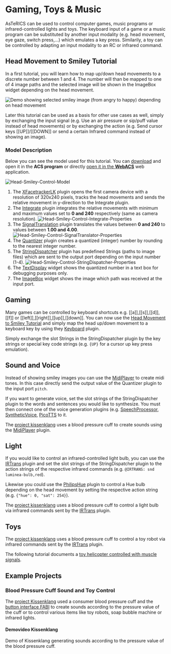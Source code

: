 # Gaming, Toys & Music

AsTeRICS can be used to control computer games, music programs or infrared-controlled lights and toys. The keyboard input of a game or a music program can be substituted by another input modality (e.g. head movement, eye gaze, switch press,...) which emulates a key press. Similarily, a toy can be controlled by adapting an input modality to an RC or infrared command.

## Head Movement to Smiley Tutorial

In a first tutorial, you will learn how to map up/down head movements to a discrete number between 1 and 4. The number will than be mapped to one of 4 image paths and the selected image will be shown in the ImageBox widget depending on the head movement.

![Demo showing selected smiley image (from angry to happy) depending on head movement](https://user-images.githubusercontent.com/4621810/137794267-4b207741-a95c-40ed-9237-cdd9473f159c.gif)

Later this tutorial can be used as a basis for other use cases as well, simply by exchanging the input signal (e.g. Use an air pressure or sip/puff value instead of head movements) or by exchanging the action (e.g. Send cursor keys [[UP]]/[[DOWN]] or send a certain Infrared command instead of showing an image).

### Model Description

Below you can see the model used for this tutorial. You can [download](https://raw.githubusercontent.com/asterics/AsTeRICS/master/bin/ARE/models/tutorial/B_HeadMovement_MappedTo_SmileyImage.acs) and open it in the **ACS program** or directly [open it in the **WebACS**](http://webacs.asterics.eu/?areBaseURI=http://127.0.0.1:8081&openFile=https://raw.githubusercontent.com/asterics/AsTeRICS/master/bin/ARE/models/tutorial/B_HeadMovement_MappedTo_SmileyImage.acs) web application.

![Head-Smiley-Control-Model](https://user-images.githubusercontent.com/4621810/149799674-39c65c41-7873-4fe2-ab23-e369548ed78b.png)

1. The [XFacetrackerLK](/plugins/sensors/XFacetrackerLK.html) plugin opens the first camera device with a resolution of 320x240 pixels, tracks the head movements and sends the relative movement in y-direction to the Integrate plugin.
2. The [Integrate](/plugins/processors/Integrate.html) plugin integrates the relative movements with minimum and maximum values set to **0 and 240** respectively (same as camera resolution). ![Head-Smiley-Control-Integrate-Properties](https://user-images.githubusercontent.com/4621810/137796282-a2a080aa-d32a-4693-bfe8-af4a75dfadec.png)
3. The [SignalTranslation](/plugins/processors/SignalTranslation.html) plugin translates the values between **0 and 240** to values between **1.00 and 4.00**. ![Head-Smiley-Control-SignalTranslator-Properties](https://user-images.githubusercontent.com/4621810/137796551-1629aea6-a031-4143-9502-7d2c2862ccbd.png)
4. The [Quantizer](/plugins/processors/Quantizer.html) plugin creates a quantized (integer) number by rounding to the nearest integer number.
5. The [StringDispatcher](/plugins/processors/StringDispatcher.html) plugin has predefined Strings (paths to image files) which are sent to the output port depending on the input number (1-4). ![Head-Smiley-Control-StringDispatcher-Properties](https://user-images.githubusercontent.com/4621810/137797248-d663214b-8529-4493-858e-2bac85f129ae.png)
6. The [TextDisplay](/plugins/actuators/TextDisplay.html) widget shows the quantized number in a text box for debugging purposes only.
7. The [ImageBox](/plugins/actuators/ImageBox.html) widget shows the image which path was received at the input port.

## Gaming

Many games can be controlled by keyboard shortcuts e.g. [[a]],[[s]],[[d]],[[f]] or [[left]],[[right]],[[up]],[[down]].
You can now use the [Head Movement to Smiley Tutorial](#head-movement-to-smiley-tutorial) and simply map the head up/down movement to a keyboard key by using they [Keyboard](/plugins/actuators/Keyboard.html) plugin.

Simply exchange the slot Strings in the StringDispatcher plugin by the key strings or special key code strings (e.g. ```{UP}``` for a cursor up key press emulation).

## Sound and Voice

Instead of showing smiley images you can use the [MidiPlayer](/plugins/actuators/MidiPlayer.html) to create midi tones. In this case directly send the output value of the Quantizer plugin to the input port ```pitch```.

If you want to generate voice, set the slot strings of the StringDispatcher plugin to the words and sentences you would like to synthesize. You must then connect one of the voice generation plugins (e.g. [SpeechProcessor](/plugins/processors/SpeechProcessor.html), [SyntheticVoice](/plugins/actuators/SyntheticVoice.html), [PicoTTS](/plugins/actuators/PicoTTS.html) to it.

The [project kissenklang](#blood-pressure-cuff-sound-and-toy-control) uses a blood pressure cuff to create sounds using the [MidiPlayer](/plugins/actuators/MidiPlayer.html) plugin.

## Light

If you would like to control an infrared-controlled light bulb, you can use the [IRTrans](/plugins/actuators/IRTrans.html) plugin and set the slot strings of the StringDispatcher plugin to the action strings of the respective infrared commands (e.g. ```@IRTRANS: snd luminea-bulb,red```).

Likewise you could use the [PhilipsHue](/plugins/actuators/PhilipsHue.html) plugin to control a Hue bulb depending on the head movement by setting the respective action string (e.g. ```{"hue": 0, "sat": 254}```).

The [project kissenklang](#blood-pressure-cuff-sound-and-toy-control) uses a blood pressure cuff to control a light bulb via infrared commands sent by the [IRTrans](/plugins/actuators/IRTrans.html) plugin.

## Toys

The [project kissenklang](#blood-pressure-cuff-sound-and-toy-control) uses a blood pressure cuff to control a toy robot via infrared commands sent by the [IRTrans](/plugins/actuators/IRTrans.html) plugin.

The following tutorial documents a [toy helicopter controlled with muscle signals](https://www.ki-i.at/helicopter/).

## Example Projects

### Blood Pressure Cuff Sound and Toy Control

The [project Kissenklang](https://github.com/asterics/unikate-kissenschalter) used a consumer blood pressure cuff and the [button interface FABI](https://www.asterics-foundation.org/projects/fabi/) to create sounds according to the pressure value of the cuff or to control various items like toy robots, soap bubble machine or infrared lights.

<!--
![Screenshot: Blood Pressure Cuff and a button mounted on the head support of a wheelchair to control various items like a soap bubble machine.](https://raw.githubusercontent.com/asterics/unikate-kissenschalter/main/solution-final/doc/IMG_20210701_130605160_beschriftet.jpg =800x){align="center"}
-->

#### Demovideo Kissenklang

<UseCase
  title="Kissenklang Demovideo"
  media="https://youtu.be/5d4WYjJhgug">Demo of Kissenklang generating sounds according to the pressure value of the blood pressure cuff.</UseCase>

